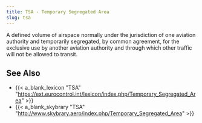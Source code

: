 ```yaml
---
title: TSA - Temporary Segregated Area
slug: tsa
---
```


A defined volume of airspace normally under the jurisdiction of one aviation
authority and temporarily segregated, by common agreement, for the exclusive
use by another aviation authority and through which other traffic will not be
allowed to transit.


## See Also

* {{< a_blank_lexicon "TSA" "https://ext.eurocontrol.int/lexicon/index.php/Temporary_Segregated_Area" >}}
* {{< a_blank_skybrary "TSA" "http://www.skybrary.aero/index.php/Temporary_Segregated_Area" >}}
